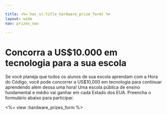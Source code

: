 ```yaml
---

title: <%= hoc_s(:title_hardware_prize_form) %>
layout: wide
nav: prizes_nav

---
```


# Concorra a US$10.000 em tecnologia para a sua escola

Se você planeja que todos os alunos de sua escola aprendam com a Hora do Código, você pode concorrer a US$10,000 em tecnologia para continuar aprendendo além dessa uma hora! Uma escola pública de ensino fundamental e médio vai ganhar em cada Estado dos EUA. Preencha o formulário abaixo para participar.

<%= view :hardware_prizes_form %>